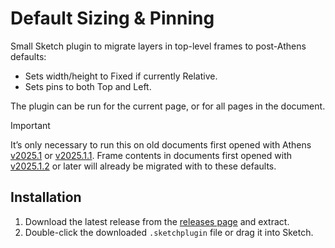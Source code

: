 # Default Sizing & Pinning

Small Sketch plugin to migrate layers in top-level frames to post-Athens defaults:

- Sets width/height to Fixed if currently Relative.
- Sets pins to both Top and Left.

The plugin can be run for the current page, or for all pages in the document.

> [!IMPORTANT]
> It’s only necessary to run this on old documents first opened with Athens [v2025.1](https://www.sketch.com/changelog/2025-1/) or [v2025.1.1](https://www.sketch.com/changelog/2025-1-1/). Frame contents in documents first opened with [v2025.1.2](https://www.sketch.com/changelog/2025-1-2/) or later will already be migrated with to these defaults.

## Installation

1. Download the latest release from the [releases page](https://github.com/sketch-hq/default-sizing-pinning-plugin/releases/latest) and extract.
2. Double-click the downloaded `.sketchplugin` file or drag it into Sketch.
